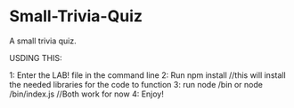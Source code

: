 # Small-Trivia-Quiz
A small trivia quiz.

USDING THIS:

1: Enter the LAB! file in the command line 
2: Run npm install  //this will install the needed libraries for the code to function
3: run node /bin or node /bin/index.js //Both work for now
4: Enjoy!

